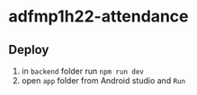 # adfmp1h22-attendance

## Deploy

1. in `backend` folder run `npm run dev`
2. open `app` folder from Android studio and `Run`
